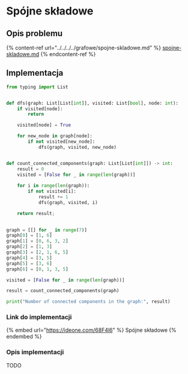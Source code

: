 # Spójne składowe

## Opis problemu

{% content-ref url="../../../../grafowe/spojne-skladowe.md" %}
[spojne-skladowe.md](../../../../grafowe/spojne-skladowe.md)
{% endcontent-ref %}

## Implementacja

```python
from typing import List


def dfs(graph: List[List[int]], visited: List[bool], node: int):
    if visited[node]:
        return

    visited[node] = True

    for new_node in graph[node]:
        if not visited[new_node]:
            dfs(graph, visited, new_node)


def count_connected_components(graph: List[List[int]]) -> int:
    result = 0
    visited = [False for _ in range(len(graph))]
    
    for i in range(len(graph)):
        if not visited[i]:
            result += 1
            dfs(graph, visited, i)

    return result;
    

graph = [[] for _ in range(7)]
graph[0] = [1, 6]
graph[1] = [0, 6, 3, 2]
graph[2] = [1, 3]
graph[3] = [2, 1, 6, 5]
graph[4] = [3, 5]
graph[5] = [3, 6]
graph[6] = [0, 1, 3, 5]

visited = [False for _ in range(len(graph))]

result = count_connected_components(graph)

print("Number of connected components in the graph:", result)
```

### Link do implementacji

{% embed url="https://ideone.com/68F4l6" %}
Spójne składowe
{% endembed %}

### Opis implementacji

TODO
